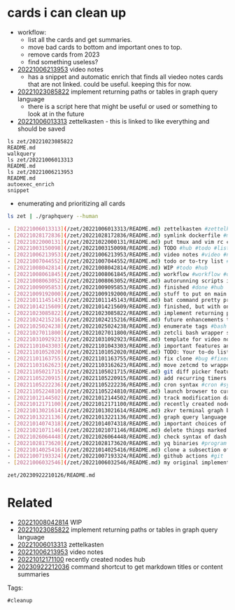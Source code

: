 # cards i can clean up

- workflow:
  - list all the cards and get summaries.
  - move bad cards to bottom and important ones to top.
  - remove cards from 2023
  - find something useless?
- [20221006213953](/zet/20221006213953/README.md) video notes
  - has a snippet and automatic enrich that finds all viedeo notes cards that are not linked. could be useful. keeping this for now.
- [20221023085822](/zet/20221023085822/README.md) implement returning paths or tables in graph query language
  - there is a script here that might be useful or used or something to look at in the future
- [20221006013313](/zet/20221006013313/README.md) zettelkasten - this is linked to like everything and should be saved

```
ls zet/20221023085822
README.md
walkquery
ls zet/20221006013313
README.md
ls zet/20221006213953
README.md
autoexec_enrich
snippet
```

- enumerating and prioritizing all cards
```bash
ls zet | ./graphquery --human

- [20221006013313](/zet/20221006013313/README.md) zettelkasten #zettelkasten
- [20221028172836](/zet/20221028172836/README.md) symlink dockerfile #meta #docker #file
- [20221022000131](/zet/20221022000131/README.md) put tmux and vim rc config in dockerfile #idea
- [20221003150098](/zet/20221003150098/README.md) TODO #hub #todo #list
- [20221006213953](/zet/20221006213953/README.md) video notes #video #notes #hub #videonotes
- [20221007044552](/zet/20221007044552/README.md) todo or to-try list #todo #list #to-try-list #hub
- [20221008042814](/zet/20221008042814/README.md) WIP #todo #hub
- [20221008061845](/zet/20221008061845/README.md) workflow #workflow #optimization #hub #concept
- [20221008063052](/zet/20221008063052/README.md) autorunning scripts in cards #zettelkasten #bash #script #template #test
- [20221009095853](/zet/20221009095853/README.md) finished #done #hub
- [20221009192000](/zet/20221009192000/README.md) stuff to put on main page #meta
- [20221011145143](/zet/20221011145143/README.md) bat command pretty printer #command #linux #markdown #preview
- [20221014215609](/zet/20221014215609/README.md) finished, but with ongoing related work #hub #done
- [20221023085822](/zet/20221023085822/README.md) implement returning paths or tables in graph query language #idea
- [20221024215216](/zet/20221024215216/README.md) future enhancements to graph query language #todo #zettelkasten #graph #enhancement
- [20221025024238](/zet/20221025024238/README.md) enumerate tags #bash #trick #awk #script #zet
- [20221027011800](/zet/20221027011800/README.md) zetcli bash wrapper subcommand implementation #idea #bash #command #program #filesystem
- [20221031092923](/zet/20221031092923/README.md) template for video notes #templatemain #videonotes #notes
- [20221101043303](/zet/20221101043303/README.md) important features and workflow tricks to mention on main page #idea #list
- [20221101052020](/zet/20221101052020/README.md) TODO: Your to-do list #todo #list #me #hub
- [20221101163755](/zet/20221101163755/README.md) fix clone #bug #fixed
- [20221103162623](/zet/20221103162623/README.md) move zetcmd to wrapper CLI and remove fzf subcommands from CLI #idea
- [20221105021715](/zet/20221105021715/README.md) git diff picker feature #idea #feature #tui
- [20221105220915](/zet/20221105220915/README.md) add recurring timers using github cron actions #idea #program #feature #cron #zet
- [20221105222236](/zet/20221105222236/README.md) cron syntax #cron #syntax #info
- [20221105224810](/zet/20221105224810/README.md) launch browser to current card on github #idea #git #web #zet
- [20221012144502](/zet/20221012144502/README.md) track modification dates #idea
- [20221012171100](/zet/20221012171100/README.md) recently created nodes hub #hub
- [20221013021614](/zet/20221013021614/README.md) zkvr terminal graph browser #tui #program #zettelkasten
- [20221013221136](/zet/20221013221136/README.md) graph query language for zettelkasten #idea #todo
- [20221014074318](/zet/20221014074318/README.md) important choices of tech stack #idea
- [20221021071146](/zet/20221021071146/README.md) delete things marked as #DEL periodically #workflow #cleanup
- [20221026064448](/zet/20221026064448/README.md) check syntax of dash lists for tabstop 4 #idea #test #report
- [20221028173620](/zet/20221028173620/README.md) yq binaries #program #yaml #scripting #util
- [20221014025416](/zet/20221014025416/README.md) clone a subsection of a graph by tag boundaries #idea
- [20221007193324](/zet/20221007193324/README.md) github actions #git
- [20221006032546](/zet/20221006032546/README.md) my original implementation of zet cmd #zettelkasten #bash #coding #program #script #command #command #repo

```

` zet/20230922210126/README.md `

# Related

- [20221008042814](/zet/20221008042814/README.md) WIP
- [20221023085822](/zet/20221023085822/README.md) implement returning paths or tables in graph query language
- [20221006013313](/zet/20221006013313/README.md) zettelkasten
- [20221006213953](/zet/20221006213953/README.md) video notes
- [20221012171100](/zet/20221012171100/README.md) recently created nodes hub
- [20230922212036](/zet/20230922212036/README.md) command shortcut to get markdown titles or content summaries

Tags:

    #cleanup
